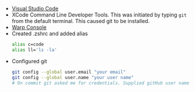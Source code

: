 * [Visual Studio Code](https://code.visualstudio.com/download)
* XCode Command Line Developer Tools. This was initiated by typing `git` from the default terminal. This caused git to be installed.
* [Warp Console](https://app.warp.dev/get_warp)
* Created .zshrc and added alias
    ```sh
    alias c=code
    alias ll='ls -la'
    ```
* Configured git
    ```sh
    git config --global user.email "your email"
    git config --global user.name "your user name"
    # On commit git asked me for credentials. Supplied gitHub user name and personal access token (PAS). To get PAS click on User Profile Pic/Settings/Developer settings/Personal access tokens